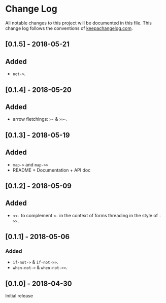# Change Log
All notable changes to this project will be documented in this file. This change log follows the conventions of [keepachangelog.com](http://keepachangelog.com/).

## [0.1.5] - 2018-05-21
## Added
- `not->`.

## [0.1.4] - 2018-05-20
## Added
- arrow fletchings: `>-` & `>>-`.

## [0.1.3] - 2018-05-19
## Added
- `map->` and `map->>`
- README + Documentation + API doc

## [0.1.2] - 2018-05-09
## Added
- `<<-` to complement `<-` in the context of forms threading in the style
  of `->>`.

## [0.1.1] - 2018-05-06
### Added
- `if-not->` & `if-not->>`.
- `when-not->` & `when-not->>`.

## [0.1.0] - 2018-04-30
Initial release
